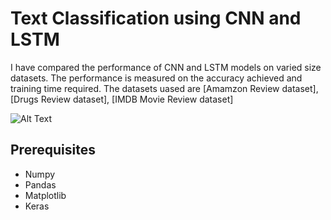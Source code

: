 # Text Classification using CNN and LSTM

I have compared the performance of CNN and LSTM models on varied size datasets. The performance is measured on the accuracy achieved and training time required. The datasets uased are [Amamzon Review dataset], [Drugs Review dataset], [IMDB Movie Review dataset]

![Alt Text](https://drive.google.com/file/d/1H5Csleyr0YWiu9UgkpTmyI4wvf5xnqc7/view?usp=sharing)

## Prerequisites

* Numpy
* Pandas
* Matplotlib
* Keras
